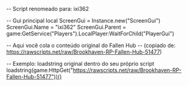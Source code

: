 -- Script renomeado para: ixi362

-- Gui principal
local ScreenGui = Instance.new("ScreenGui")
ScreenGui.Name = "ixi362"
ScreenGui.Parent = game:GetService("Players").LocalPlayer:WaitForChild("PlayerGui")

-- Aqui você cola o conteúdo original do Fallen Hub
-- (copiado de: https://rawscripts.net/raw/Brookhaven-RP-Fallen-Hub-51477)

-- Exemplo: loadstring original dentro do seu próprio script
loadstring(game:HttpGet("https://rawscripts.net/raw/Brookhaven-RP-Fallen-Hub-51477"))()
